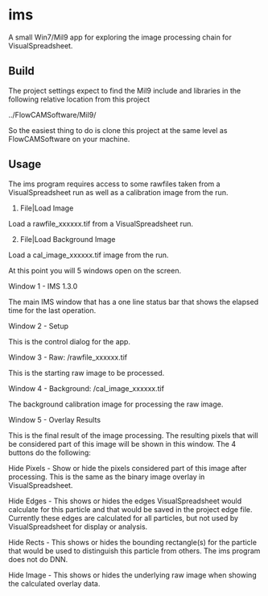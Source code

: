   ims
=======

A small Win7/Mil9 app for exploring the image processing chain for VisualSpreadsheet.


  Build
-------

The project settings expect to find the Mil9 include and libraries in the following
relative location from this project

../FlowCAMSoftware/Mil9/

So the easiest thing to do is clone this project at the same level as FlowCAMSoftware
on your machine.


  Usage
-------

The ims program requires access to some rawfiles taken from a VisualSpreadsheet
run as well as a calibration image from the run.

1. File|Load Image

Load a rawfile_xxxxxx.tif from a VisualSpreadsheet run.

2. File|Load Background Image

Load a cal_image_xxxxxx.tif image from the run.


At this point you will 5 windows open on the screen.

Window 1 - IMS 1.3.0

The main IMS window that has a one line status bar that shows the elapsed
time for the last operation.


Window 2 - Setup

This is the control dialog for the app.


Window 3 - Raw: <some-path>/rawfile_xxxxxx.tif

This is the starting raw image to be processed.


Window 4 - Background: <some-path>/cal_image_xxxxxx.tif

The background calibration image for processing the raw image.


Window 5 - Overlay Results

This is the final result of the image processing. The resulting pixels that
will be considered part of this image will be shown in this window. The
4 buttons do the following:

Hide Pixels - Show or hide the pixels considered part of this image after processing.
This is the same as the binary image overlay in VisualSpreadsheet.

Hide Edges - This shows or hides the edges VisualSpreadsheet would calculate for this 
particle and that would be saved in the project edge file. Currently these edges are
calculated for all particles, but not used by VisualSpreadsheet for display or analysis.

Hide Rects - This shows or hides the bounding rectangle(s) for the particle that would
be used to distinguish this particle from others. The ims program does not do DNN.

Hide Image - This shows or hides the underlying raw image when showing the calculated
overlay data.

